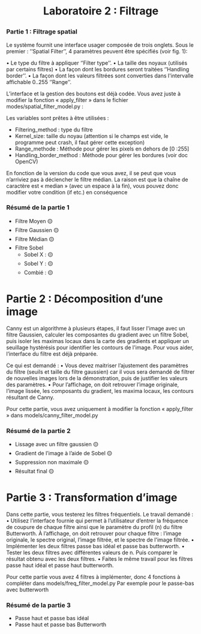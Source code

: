 # <p align="center">Laboratoire 2 : Filtrage </p>


### Partie 1 : Filtrage spatial

Le système fournit une interface usager composée de trois onglets. Sous le premier : ’’Spatial Filter’’, 4 paramètres peuvent être spécifiés (voir fig. 1): 

•	Le type du filtre à appliquer ‘’Filter type’’.
•	La taille des noyaux (utilisés par certains filtres)
•	La façon dont les bordures seront traitées ‘’Handling border’’.
•	La façon dont les valeurs filtrées sont converties dans l'intervalle affichable 0..255 ‘’Range’’.

L’interface et la gestion des boutons est déjà codée. Vous avez juste à modifier la fonction « apply_filter » dans le fichier modes/spatial_filter_model.py :

Les variables sont prêtes à être utilisées :
-	Filtering_method : type du filtre
-	Kernel_size: taille du noyau (attention si le champs est vide, le programme peut crash, il faut gérer cette exception)
-	Range_methode : Méthode pour gérer les pixels en dehors de [0 :255]
-	Handling_border_method : Méthode pour gérer les bordures (voir doc OpenCV)

En fonction de la version du code que vous avez, il se peut que vous n’arriviez pas à déclencher le filtre médian. La raison est que la chaîne de caractère est « median  » (avec un espace à la fin), vous pouvez donc modifier votre condition (if etc.) en conséquence

### Résumé de la partie 1 
- Filtre Moyen    🟡
- Filtre Gaussien 🟡
- Filtre Médian   🟡
- Filtre Sobel 
  - Sobel X :     🟡 
  - Sobel Y :     🟡 
  - Combié :      🟡 


# Partie 2 : Décomposition d’une image
Canny est un algorithme à plusieurs étapes, il faut lisser l'image avec un filtre Gaussien, calculer les composantes du gradient avec un filtre Sobel, puis isoler les maximas locaux dans la carte des gradients et appliquer un seuillage hystérésis pour identifier les contours de l'image. Pour vous aider, l’interface du filtre est déjà préparée. 

Ce qui est demandé :
•	Vous devez maitriser l’ajustement des paramètres du filtre (seuils et taille du filtre gaussien) car il vous sera demandé de filtrer de nouvelles images lors de la démonstration, puis de justifier les valeurs des paramètres.
•	Pour l’affichage, on doit retrouver l’image originale, l’image lissée, les composants du gradient, les maxima locaux, les contours résultant de Canny.

Pour cette partie, vous avez uniquement à modifier la fonction « apply_filter » dans models/canny_filter_model.py

### Résumé de la partie 2
- Lissage avec un filtre gaussien         🟡
- Gradient de l’image à l’aide de Sobel   🟡
- Suppression non maximale                🟡
- Résultat final                          🟡





# Partie 3 : Transformation d’image
Dans cette partie, vous testerez les filtres fréquentiels. Le travail demandé :
•	Utilisez l’interface fournie qui permet à l’utilisateur d’entrer la fréquence de coupure de chaque filtre ainsi que le paramètre du profil (n) du filtre Butterworth. À l’affichage, on doit retrouver pour chaque filtre : l’image originale, le spectre original, l’image filtrée, et le spectre de l'image filtrée.
•	Implémenter les deux filtres passe bas idéal et passe bas butterworth.
•	Tester les deux filtres avec différentes valeurs de n. Puis comparer le résultat obtenu avec les deux filtres.
•	Faites le même travail pour les filtres passe haut idéal et passe haut butterworth.

Pour cette partie vous avez 4 filtres à implémenter, donc 4 fonctions à compléter dans models/freq_filter_model.py
Par exemple pour le passe-bas avec butterworth 

### Résumé de la partie 3
- Passe haut et passe bas idéal
- Passe haut et passe bas Butterworth


